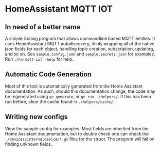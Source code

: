 # HomeAssistant MQTT IOT
## In need of a better name

A simple Golang program that allows commandline based MQTT entities.
It uses HomeAssistant MQTT autodiscovery, thinly wrapping all of the native json fields for each object, handling topic creation, subscription, updating, and so on.
See `sample.config.json` and `sample.secrets.json` for examples.
Run `./ha-mqtt-iot -help` for help.

## Automatic Code Generation

Most of this tool is automatically generated from the Home Assistant documentation.
As such, should this documentation change, the code may be regenerated using `go generate`, or `go run ./helpers/`.
If this has been run before, clear the cache found in `./helpers/cache/`.

## Writing new configs

View the sample config for examples.
Most fields are inherited from the Home Assistant documentation, but to double check one can check the `./devices/internaldevice/*.go` files for the struct.
The program will fail on finding unknown fields.